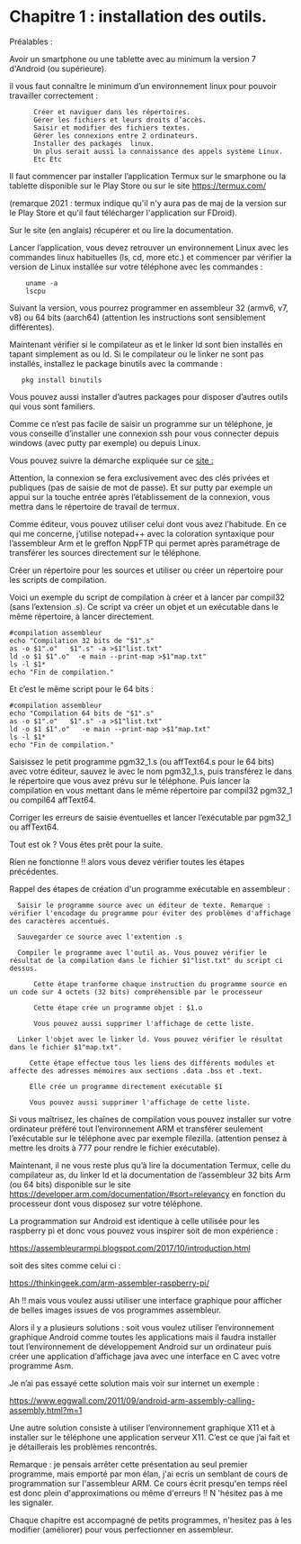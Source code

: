 # Chapitre  1 : installation des outils.

Préalables : 

Avoir un smartphone ou une tablette avec au minimum la version 7 d'Android (ou supérieure).

il vous faut connaître le minimum d’un environnement linux pour pouvoir travailler correctement :

```
      Créer et naviguer dans les répertoires.
      Gérer les fichiers et leurs droits d’accès.
      Saisir et modifier des fichiers textes.
      Gérer les connexions entre 2 ordinateurs.
      Installer des packages  linux.
      Un plus serait aussi la connaissance des appels système Linux.
      Etc Etc 
```

Il faut commencer par installer l’application Termux sur le smarphone ou la tablette disponible sur le Play Store ou sur le site https://termux.com/

(remarque 2021 : termux indique qu'il n'y aura pas de maj de la version sur le Play Store et qu'il faut télécharger l'application sur FDroid).

Sur le site (en anglais) récupérer et ou lire la documentation.

Lancer l’application, vous devez retrouver un environnement Linux avec les commandes linux habituelles (ls, cd, more etc.) et commencer par vérifier la version de Linux installée sur votre téléphone avec les commandes :
```
    uname -a 
    lscpu 
```
    
Suivant la version, vous pourrez programmer en assembleur 32 (armv6, v7, v8) ou 64 bits (aarch64) (attention les instructions sont sensiblement différentes).

Maintenant vérifier si le compilateur as et le linker ld sont bien installés en tapant simplement as ou ld. Si le compilateur ou le linker ne sont pas installés, installez le package binutils avec la commande :
```
   pkg install binutils 
```
Vous pouvez aussi installer d’autres packages pour disposer d’autres outils qui vous sont familiers.

Comme ce n’est pas facile de saisir un programme sur un téléphone, je vous conseille d’installer une connexion ssh pour vous connecter depuis windows (avec putty par exemple) ou depuis Linux.

Vous pouvez suivre la démarche expliquée sur ce [site :](https://glow.li/posts/run-an-ssh-server-on-your-android-with-termux/)

Attention, la connexion se fera exclusivement avec des clés privées et publiques (pas de saisie de mot de passe). Et sur putty par exemple un appui sur la touche entrée après l’établissement de la connexion, vous mettra dans le répertoire de travail de termux.

Comme éditeur, vous pouvez utiliser celui dont vous avez l’habitude.  En ce qui me concerne, j’utilise notepad++ avec la coloration syntaxique pour l’assembleur Arm et le greffon NppFTP qui permet après paramétrage de transférer les sources directement sur le téléphone.


Créer un répertoire pour les sources et utiliser ou créer un répertoire pour les scripts de compilation.

Voici un exemple du script de compilation à créer et à lancer par compil32 <nomdusource>  (sans l’extension .s). Ce script va créer un objet et un exécutable dans le même répertoire,  à lancer directement.

```shell
#compilation assembleur
echo "Compilation 32 bits de "$1".s"
as -o $1".o"   $1".s" -a >$1"list.txt"
ld -o $1 $1".o"  -e main --print-map >$1"map.txt"
ls -l $1*
echo "Fin de compilation."
```

Et c’est le même script pour le 64 bits :
      
```shell
#compilation assembleur
echo "Compilation 64 bits de "$1".s"
as -o $1".o"   $1".s" -a >$1"list.txt"
ld -o $1 $1".o"   -e main --print-map >$1"map.txt"
ls -l $1*  
echo "Fin de compilation."
```

Saisissez le petit programme pgm32_1.s (ou affText64.s pour le 64 bits) avec votre éditeur, sauvez le avec le nom pgm32_1.s, puis transférez le dans le répertoire que vous avez prévu sur le téléphone. Puis lancer la compilation en vous mettant dans le même répertoire par compil32 pgm32_1 ou compil64 affText64.

Corriger les erreurs de saisie éventuelles et lancer l’exécutable par pgm32_1 ou affText64.

Tout est ok ?  Vous êtes prêt pour la suite.

Rien ne fonctionne !! alors vous devez vérifier toutes les étapes précédentes.
      
Rappel des étapes de création d'un programme exécutable en assembleur :
      
      Saisir le programme source avec un éditeur de texte. Remarque : vérifier l'encodage du programme pour éviter des problèmes d'affichage des caractères accentués.
      
      Sauvegarder ce source avec l'extention .s
      
      Compiler le programme avec l'outil as. Vous pouvez vérifier le résultat de la compilation dans le fichier $1"list.txt" du script ci dessus.
       
          Cette étape tranforme chaque instruction du programme source en un code sur 4 octets (32 bits) compréhensible par le processeur
      
          Cette étape crée un programme objet : $1.o
      
          Vous pouvez aussi supprimer l'affichage de cette liste.

      Linker l'objet avec le linker ld. Vous pouvez vérifier le résultat dans le fichier $1"map.txt".
      
         Cette étape effectue tous les liens des différents modules et affecte des adresses mémoires aux sections .data .bss et .text.
      
         Elle crée un programme directement exécutable $1
      
         Vous pouvez aussi supprimer l'affichage de cette liste.

Si vous maîtrisez, les chaînes de compilation vous pouvez installer sur votre ordinateur préféré tout l’environnement ARM et transférer seulement l’exécutable sur le téléphone avec par exemple filezilla. (attention pensez à mettre les droits à 777 pour rendre le fichier exécutable).

Maintenant, il ne vous reste plus qu’à lire la documentation Termux, celle du compilateur as, du linker ld et la documentation de l’assembleur 32 bits Arm (ou 64 bits) disponible sur le site 
https://developer.arm.com/documentation/#sort=relevancy en fonction du processeur dont vous disposez sur votre téléphone.

La programmation sur Android est identique à celle utilisée pour les raspberry pi et donc vous pouvez vous inspirer soit de mon expérience :
      
https://assembleurarmpi.blogspot.com/2017/10/introduction.html
      
soit des sites comme celui ci :
      
https://thinkingeek.com/arm-assembler-raspberry-pi/


Ah !! mais vous voulez aussi utiliser une interface graphique pour afficher de belles images issues de vos programmes assembleur.
      
Alors il y a plusieurs solutions : soit vous voulez utiliser l’environnement graphique Android comme toutes les applications mais il faudra installer tout l’environnement de développement Android sur un ordinateur puis créer une application d’affichage java avec une interface en C avec votre programme Asm.
      
Je n’ai pas essayé cette solution mais voir sur internet un exemple :
      
https://www.eggwall.com/2011/09/android-arm-assembly-calling-assembly.html?m=1

Une autre solution consiste à utiliser l’environnement graphique X11 et à installer sur le téléphone une application serveur X11.  C’est ce que j’ai fait et je détaillerais les problèmes rencontrés.
      
Remarque : je pensais arrêter cette présentation au seul premier programme, mais emporté par mon élan, j'ai ecris un semblant de cours de programmation sur l'assembleur ARM. Ce cours écrit presqu'en temps réel est donc plein d'approximations ou même d'erreurs !! 
N 'hésitez pas à me les signaler.

Chaque chapitre est accompagné de petits programmes, n'hesitez pas à les modifier (améliorer) pour vous perfectionner en assembleur.
      
